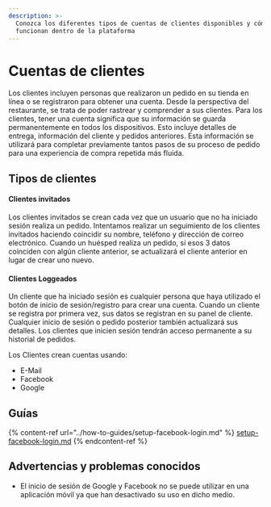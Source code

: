 ```yaml
---
description: >-
  Conozca los diferentes tipos de cuentas de clientes disponibles y cómo
  funcionan dentro de la plataforma
---
```


# Cuentas de clientes

Los clientes incluyen personas que realizaron un pedido en su tienda en línea o se registraron para obtener una cuenta. Desde la perspectiva del restaurante, se trata de poder rastrear y comprender a sus clientes. Para los clientes, tener una cuenta significa que su información se guarda permanentemente en todos los dispositivos. Esto incluye detalles de entrega, información del cliente y pedidos anteriores. Esta información se utilizará para completar previamente tantos pasos de su proceso de pedido para una experiencia de compra repetida más fluida.

## Tipos de clientes

#### Clientes invitados

Los clientes invitados se crean cada vez que un usuario que no ha iniciado sesión realiza un pedido. Intentamos realizar un seguimiento de los clientes invitados haciendo coincidir su nombre, teléfono y dirección de correo electrónico. Cuando un huésped realiza un pedido, si esos 3 datos coinciden con algún cliente anterior, se actualizará el cliente anterior en lugar de crear uno nuevo.

#### Clientes Loggeados

Un cliente que ha iniciado sesión es cualquier persona que haya utilizado el botón de inicio de sesión/registro para crear una cuenta. Cuando un cliente se registra por primera vez, sus datos se registran en su panel de cliente. Cualquier inicio de sesión o pedido posterior también actualizará sus detalles. Los clientes que inicien sesión tendrán acceso permanente a su historial de pedidos.

Los Clientes crean cuentas usando:

* E-Mail
* Facebook
* Google

## Guías

{% content-ref url="../how-to-guides/setup-facebook-login.md" %}
[setup-facebook-login.md](../how-to-guides/setup-facebook-login.md)
{% endcontent-ref %}

## Advertencias y problemas conocidos

* El inicio de sesión de Google y Facebook no se puede utilizar en una aplicación móvil ya que han desactivado su uso en dicho medio.
